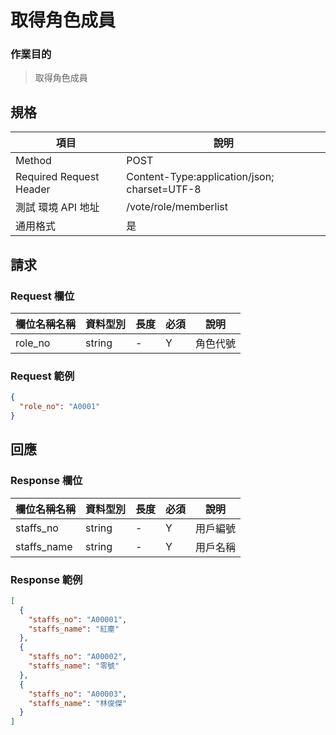 # 取得角色成員

### 作業目的

> 取得角色成員

## 規格

| 項目                    | 說明                                         |
| ----------------------- | -------------------------------------------- |
| Method                  | POST                                         |
| Required Request Header | Content-Type:application/json; charset=UTF-8 |
| 測試 環境 API 地址      | /vote/role/memberlist                        |
| 通用格式                | 是                                           |

## 請求

### Request 欄位

| 欄位名稱名稱 | 資料型別 | 長度 | 必須 | 說明     |
| ------------ | -------- | ---- | ---- | -------- |
| role_no      | string   | -    | Y    | 角色代號 |

### Request 範例

```json
{
  "role_no": "A0001"
}
```

## 回應

### Response 欄位

| 欄位名稱名稱 | 資料型別 | 長度 | 必須 | 說明     |
| ------------ | -------- | ---- | ---- | -------- |
| staffs_no    | string   | -    | Y    | 用戶編號 |
| staffs_name  | string   | -    | Y    | 用戶名稱 |

### Response 範例

```json
[
  {
    "staffs_no": "A00001",
    "staffs_name": "紅塵"
  },
  {
    "staffs_no": "A00002",
    "staffs_name": "零號"
  },
  {
    "staffs_no": "A00003",
    "staffs_name": "林俊傑"
  }
]
```
